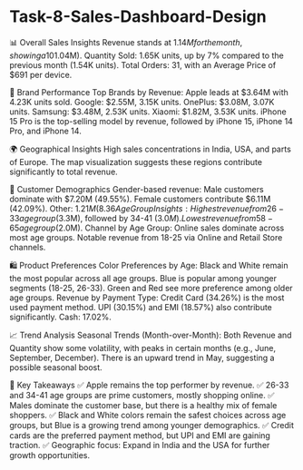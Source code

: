 # Task-8-Sales-Dashboard-Design

📊 Overall Sales Insights
Revenue stands at $1.14M for the month, showing a 10% increase from the previous month ($1.04M).
Quantity Sold: 1.65K units, up by 7% compared to the previous month (1.54K units).
Total Orders: 31, with an Average Price of $691 per device.

🔎 Brand Performance
Top Brands by Revenue:
Apple leads at $3.64M with 4.23K units sold.
Google: $2.55M, 3.15K units.
OnePlus: $3.08M, 3.07K units.
Samsung: $3.48M, 2.53K units.
Xiaomi: $1.82M, 3.53K units.
iPhone 15 Pro is the top-selling model by revenue, followed by iPhone 15, iPhone 14 Pro, and iPhone 14.

🌍 Geographical Insights
High sales concentrations in India, USA, and parts of Europe.
The map visualization suggests these regions contribute significantly to total revenue.

👥 Customer Demographics
Gender-based revenue:
Male customers dominate with $7.20M (49.55%).
Female customers contribute $6.11M (42.09%).
Other: $1.21M (8.36%).
Age Group Insights:
Highest revenue from 26-33 age group ($3.3M), followed by 34-41 ($3.0M).
Lowest revenue from 58-65 age group ($2.0M).
Channel by Age Group:
Online sales dominate across most age groups.
Notable revenue from 18-25 via Online and Retail Store channels.

🛍️ Product Preferences
Color Preferences by Age:
Black and White remain the most popular across all age groups.
Blue is popular among younger segments (18-25, 26-33).
Green and Red see more preference among older age groups.
Revenue by Payment Type:
Credit Card (34.26%) is the most used payment method.
UPI (30.15%) and EMI (18.57%) also contribute significantly.
Cash: 17.02%.

📈 Trend Analysis
Seasonal Trends (Month-over-Month):
Both Revenue and Quantity show some volatility, with peaks in certain months (e.g., June, September, December).
There is an upward trend in May, suggesting a possible seasonal boost.

📌 Key Takeaways
✅ Apple remains the top performer by revenue.
✅ 26-33 and 34-41 age groups are prime customers, mostly shopping online.
✅ Males dominate the customer base, but there is a healthy mix of female shoppers.
✅ Black and White colors remain the safest choices across age groups, but Blue is a growing trend among younger demographics.
✅ Credit cards are the preferred payment method, but UPI and EMI are gaining traction.
✅ Geographic focus: Expand in India and the USA for further growth opportunities.

